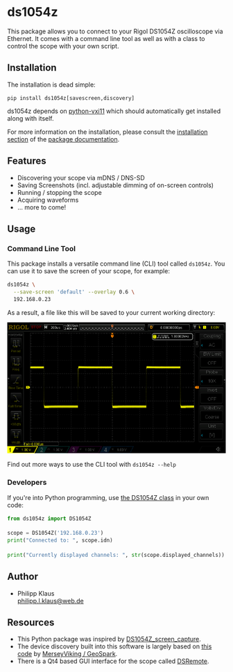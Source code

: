 
# ds1054z

This package allows you to connect to your Rigol DS1054Z
oscilloscope via Ethernet. It comes with a command line tool
as well as with a class to control the scope with your own script.

## Installation

The installation is dead simple:

    pip install ds1054z[savescreen,discovery]

ds1054z depends on [python-vxi11](https://github.com/python-ivi/python-vxi11)
which should automatically get installed along with itself.


For more information on the installation, please consult the [installation section][] of the [package documentation][].

## Features

* Discovering your scope via mDNS / DNS-SD
* Saving Screenshots (incl. adjustable dimming of on-screen controls)
* Running / stopping the scope
* Acquiring waveforms
* ... more to come!

## Usage


### Command Line Tool

This package installs a versatile command line (CLI) tool called `ds1054z`. You can use it to save the screen of your scope, for example:

```bash
ds1054z \
  --save-screen 'default' --overlay 0.6 \
  192.168.0.23
```

As a result, a file like this will be saved to your current working directory:

![oscilloscope screenshot](doc/images/ds1054z-scope-display.png)

Find out more ways to use the CLI tool with `ds1054z --help`

### Developers

If you're into Python programming, use [the DS1054Z class][]
in your own code:

```python
from ds1054z import DS1054Z

scope = DS1054Z('192.168.0.23')
print("Connected to: ", scope.idn)

print("Currently displayed channels: ", str(scope.displayed_channels))
```

Author
------

* Philipp Klaus  
  <philipp.l.klaus@web.de>

Resources
---------

* This Python package was inspired by [DS1054Z_screen_capture](https://github.com/RoGeorge/DS1054Z_screen_capture).
* The device discovery built into this software is largely based on [this code](https://gist.github.com/MerseyViking/c67b7d6ebdda55929fbd) by [MerseyViking / GeoSpark](https://github.com/MerseyViking).
* There is a Qt4 based GUI interface for the scope called [DSRemote](http://www.teuniz.net/DSRemote/).

[installation section]: https://ds1054z.readthedocs.org/en/stable/installation.html
[package documentation]: https://ds1054z.readthedocs.org/en/stable/index.html
[the DS1054Z class]: https://ds1054z.readthedocs.org/en/stable/api/ds1054z.html
